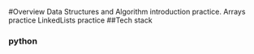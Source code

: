 #Overview 
Data Structures and Algorithm introduction practice.
Arrays practice
LinkedLists practice
##Tech stack
### python

